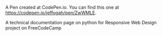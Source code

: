 A Pen created at CodePen.io. You can find this one at https://codepen.io/jeffogah/pen/ZwWMLE.

 A technical documentation page on python for Responsive Web Design project on FreeCodeCamp